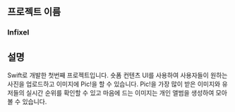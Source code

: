 ## 프로젝트 이름
### Infixel

## 설명
Swift로 개발한 첫번째 프로젝트입니다. 
숏폼 컨텐츠 UI를 사용하여 사용자들이 원하는 사진을 업로드하고 이미지에 Pic!을 할 수 있습니다.
Pic!을 가장 많이 받은 이미지와 유저들의 실시간 순위를 확인할 수 있고 마음에 드는 이미지는 개인 앨범을 생성하여 모아볼 수 있습니다.
